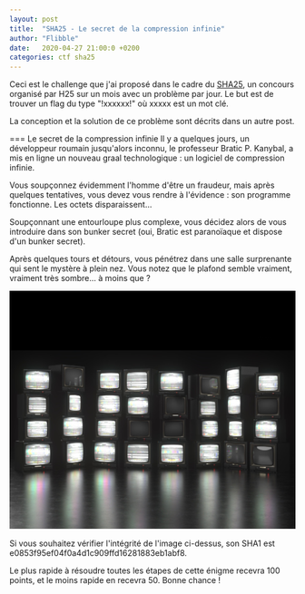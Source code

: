 ```yaml
---
layout: post
title:  "SHA25 - Le secret de la compression infinie"
author: "Flibble"
date:   2020-04-27 21:00:0 +0200
categories: ctf sha25
---
```


Ceci est le challenge que j'ai proposé dans le cadre du [SHA25](http://sha25.h25.io/), un concours organisé par H25 sur un mois avec un problème par jour. Le but est de trouver un flag du type "!xxxxxx!" où xxxxx est un mot clé. 

La conception et la solution de ce problème sont décrits dans un autre post. 

=== Le secret de la compression infinie
Il y a quelques jours, un développeur roumain jusqu'alors inconnu, le professeur Bratic P. Kanybal, a mis en ligne un nouveau graal technologique : un logiciel de compression infinie.

Vous soupçonnez évidemment l'homme d'être un fraudeur, mais après quelques tentatives, vous devez vous rendre à l'évidence : son programme fonctionne. Les octets disparaissent...

Soupçonnant une entourloupe plus complexe, vous décidez alors de vous introduire dans son bunker secret (oui, Bratic est paranoïaque et dispose d'un bunker secret).

Après quelques tours et détours, vous pénétrez dans une salle surprenante qui sent le mystère à plein nez. Vous notez que le plafond semble vraiment, vraiment très sombre... à moins que ?

![bunker](bunker.png)

Si vous souhaitez vérifier l'intégrité de l'image ci-dessus, son SHA1 est e0853f95ef04f0a4d1c909ffd16281883eb1abf8.

Le plus rapide à résoudre toutes les étapes de cette énigme recevra 100 points, et le moins rapide en recevra 50. Bonne chance !
